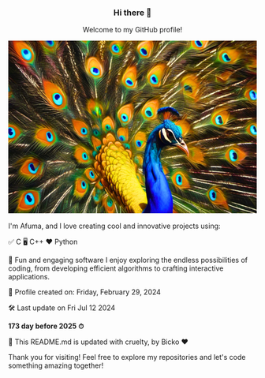 <div align="center">
  
### Hi there 👋
Welcome to my GitHub profile!

<img src="https://github.com/afuma/afuma/blob/master/images/paon_2_760x506.png" alt="My beautiful Peacock" width="550" height="350">

</div>

I'm Afuma, and I love creating cool and innovative projects using:

✅ C
🖥️ C++
❤️ Python

🎉 Fun and engaging software
I enjoy exploring the endless possibilities of coding, from developing efficient algorithms to crafting interactive applications.

📅 Profile created on: Friday, February 29, 2024

🛠️ Last update on Fri Jul 12 2024

**173 day before 2025 ⏱**

🤖 This README.md is updated with cruelty, by Bicko ❤️

Thank you for visiting! Feel free to explore my repositories and let's code something amazing together!

